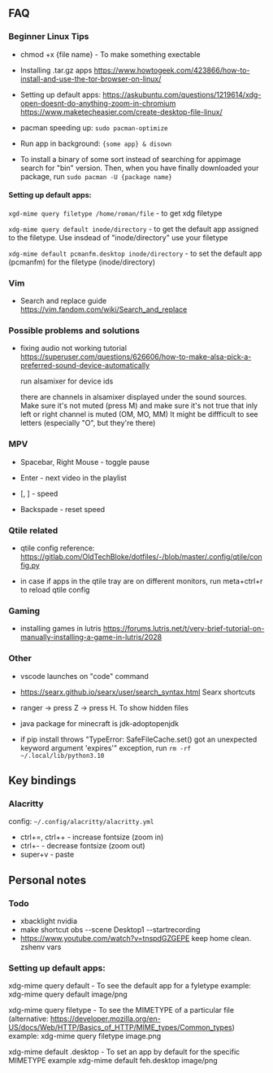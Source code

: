 ## FAQ

### Beginner Linux Tips

- chmod +x {file name} - To make something exectable

- Installing .tar.gz apps https://www.howtogeek.com/423866/how-to-install-and-use-the-tor-browser-on-linux/

- Setting up default apps: https://askubuntu.com/questions/1219614/xdg-open-doesnt-do-anything-zoom-in-chromium https://www.maketecheasier.com/create-desktop-file-linux/

- pacman speeding up: ``` sudo pacman-optimize ```

- Run app in background: ``` {some app} & disown ```

- To install a binary of some sort instead of searching for appimage search for "bin" version. Then, when you have finally downloaded your package, run ``` sudo pacman -U {package name} ```

#### Setting up default apps:

``` xgd-mime query filetype /home/roman/file ``` - to get xdg filetype

``` xdg-mime query default inode/directory ``` - to get the default app assigned to the filetype. Use insdead of "inode/directory" use your filetype

``` xdg-mime default pcmanfm.desktop inode/directory ``` - to set the default app (pcmanfm) for the filetype (inode/directory)


### Vim

- Search and replace guide https://vim.fandom.com/wiki/Search_and_replace


### Possible problems and solutions

- fixing audio not working tutorial https://superuser.com/questions/626606/how-to-make-alsa-pick-a-preferred-sound-device-automatically

	run alsamixer for device ids

	there are channels in alsamixer displayed under the sound sources. Make sure it's not muted (press M) and make sure it's not true that inly left or right channel is muted (OM, MO, MM)
	It might be diffficult to see letters (especially "O", but they're there)

### MPV

- Spacebar, Right Mouse - toggle pause

- Enter - next video in the playlist

- [, ] - speed

- Backspade - reset speed


### Qtile related

- qtile config reference: https://gitlab.com/OldTechBloke/dotfiles/-/blob/master/.config/qtile/config.py

- in case if apps in the qtile tray are on different monitors, run meta+ctrl+r to reload qtile config


### Gaming

- installing games in lutris https://forums.lutris.net/t/very-brief-tutorial-on-manually-installing-a-game-in-lutris/2028


### Other

- vscode launches on "code" command

- https://searx.github.io/searx/user/search_syntax.html Searx shortcuts

- ranger -> press Z -> press H. To show hidden files

- java package for minecraft is jdk-adoptopenjdk

- if pip install throws "TypeError: SafeFileCache.set() got an unexpected keyword argument 'expires'" exception, run ``` rm -rf ~/.local/lib/python3.10 ```


## Key bindings

### Alacritty

config: ``` ~/.config/alacritty/alacritty.yml  ```
 - ctrl+=, ctrl++ - increase fontsize (zoom in)
 - ctrl+- - decrease fontsize (zoom out)
 - super+v - paste


## Personal notes

### Todo
 - xbacklight nvidia
 - make shortcut obs --scene Desktop1 --startrecording
 - https://www.youtube.com/watch?v=tnspdGZGEPE keep home clean. zshenv vars



### Setting up default apps:

xdg-mime query default <MIMETYPE> - To see the default app for a fyletype
	example: xdg-mime query default image/png

xdg-mime query filetype <file name> - To see the MIMETYPE  of a particular file (alternative: https://developer.mozilla.org/en-US/docs/Web/HTTP/Basics_of_HTTP/MIME_types/Common_types) 
	example: xdg-mime query filetype image.png

xdg-mime default <app>.desktop <MIMETYPE> - To set an app by default for the specific MIMETYPE
	example xdg-mime default feh.desktop image/png
